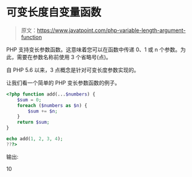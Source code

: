 # 可变长度自变量函数

> 原文：<https://www.javatpoint.com/php-variable-length-argument-function>

PHP 支持变长参数函数。这意味着您可以在函数中传递 0、1 或 n 个参数。为此，需要在参数名称前使用 3 个省略号(点)。

自 PHP 5.6 以来，3 点概念是针对可变长度参数实现的。

让我们看一个简单的 PHP 变长参数函数的例子。

```php
<?php function add(...$numbers) {
    $sum = 0;
    foreach ($numbers as $n) {
        $sum += $n;
    }
    return $sum;
}

echo add(1, 2, 3, 4);
???>

```

输出:

10
